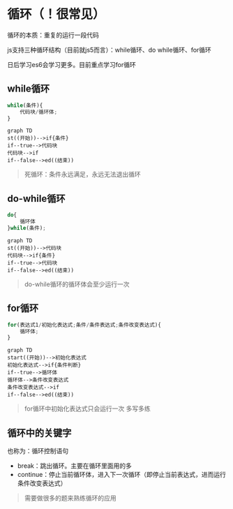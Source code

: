 # 循环（！很常见）

循环的本质：重复的运行一段代码

js支持三种循环结构（目前就js5而言）：while循环、do while循环、for循环

日后学习es6会学习更多。目前重点学习for循环

## while循环

```js
while(条件){
    代码块/循环体;
}
```

```mermaid
graph TD
st((开始))-->if{条件}
if--true-->代码块
代码块-->if
if--false-->ed((结束))
```

> 死循环：条件永远满足，永远无法退出循环

## do-while循环

```js
do{
    循环体
}while(条件);
```

```mermaid
graph TD
st((开始))-->代码块
代码块-->if{条件}
if--true-->代码块
if--false-->ed((结束))
```

> do-while循环的循环体会至少运行一次

## for循环

```js
for(表达式1/初始化表达式;条件/条件表达式;条件改变表达式){
    循环体;
}
```

```mermaid
graph TD
start((开始))-->初始化表达式
初始化表达式-->if{条件判断}
if--true-->循环体
循环体-->条件改变表达式
条件改变表达式-->if
if--false-->ed((结束))
```

> for循环中初始化表达式只会运行一次
> 多写多练

## 循环中的关键字

也称为：循环控制语句

- break：跳出循环。主要在循环里面用的多
- continue：停止当前循环体，进入下一次循环（即停止当前表达式，进而运行条件改变表达式）

> 需要做很多的题来熟练循环的应用